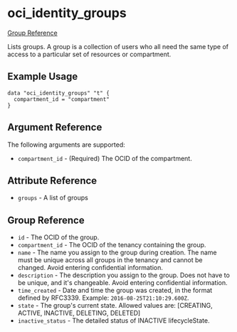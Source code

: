 # oci\_identity\_groups

[Group Reference][852a87b4]

  [852a87b4]: https://docs.us-phoenix-1.oraclecloud.com/api/#/en/identity/20160918/Group/ "GroupReference"

Lists groups. A group is a collection of users who all need the same type of access to a particular set of resources or compartment.

## Example Usage

```
data "oci_identity_groups" "t" {
  compartment_id = "compartment"
}
```

## Argument Reference

The following arguments are supported:

* `compartment_id` - (Required) The OCID of the compartment.

## Attribute Reference
* `groups` - A list of groups

## Group Reference
* `id` - The OCID of the group.
* `compartment_id` - The OCID of the tenancy containing the group.
* `name` - The name you assign to the group during creation. The name must be unique across all groups in the tenancy and cannot be changed. Avoid entering confidential information.
* `description` - The description you assign to the group. Does not have to be unique, and it's changeable. Avoid entering confidential information.
* `time_created` - Date and time the group was created, in the format defined by RFC3339.  Example: `2016-08-25T21:10:29.600Z`.
* `state` - The group's current state. Allowed values are: [CREATING, ACTIVE, INACTIVE, DELETING, DELETED]
* `inactive_status` - The detailed status of INACTIVE lifecycleState.
